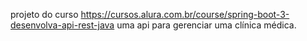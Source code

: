 projeto do curso
https://cursos.alura.com.br/course/spring-boot-3-desenvolva-api-rest-java
uma api para gerenciar uma clínica médica.
